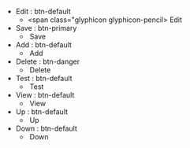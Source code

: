 * Edit : btn-default
  * <span class="glyphicon glyphicon-pencil></span>&nbsp;Edit
* Save : btn-primary
  * <span class="glyphicon glyphicon-floppy-disk"></span>&nbsp;Save
* Add : btn-default
  * <span class="glyphicon glyphicon-plus"></span>&nbsp;Add
* Delete : btn-danger
  * <span class="glyphicon glyphicon-remove"></span>&nbsp;Delete
* Test : btn-default
  * <span class="glyphicon glyphicon-play-circle"></span>&nbsp;Test
* View : btn-default
  * <span class="glyphicon glyphicon-play-circle"></span>&nbsp;View 
* Up : btn-default
  * <span class="glyphicon glyphicon-chevron-up"></span>&nbsp;Up
* Down : btn-default
  * <span class="glyphicon glyphicon-chevron-down"></span>&nbsp;Down
